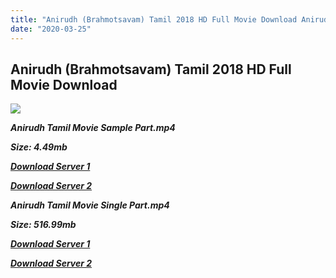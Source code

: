 ```yaml
---
title: "Anirudh (Brahmotsavam) Tamil 2018 HD Full Movie Download Anirudh (Brahmotsavam) Tamil HD Movie Download"
date: "2020-03-25"
---
```


## Anirudh (Brahmotsavam) Tamil 2018 HD Full Movie Download

![](https://images.moviebuff.com/04bc63bf-bf72-4691-8602-5102d4c9bf52?w=1000)

**_Anirudh Tamil Movie Sample Part.mp4_**

**_Size: 4.49mb_**

**_[Download Server 1](http://dl2.tamilsrcg.xyz/load/2018/Anirudh{dd491190c7c44e72d5bc6265d8d28d52dc406d5dbea1734fee0f652b09d71bf7}20(Brahmotsavam)/Anirudh{dd491190c7c44e72d5bc6265d8d28d52dc406d5dbea1734fee0f652b09d71bf7}20(Brahmotsavam){dd491190c7c44e72d5bc6265d8d28d52dc406d5dbea1734fee0f652b09d71bf7}20HDRip/Anirudh{dd491190c7c44e72d5bc6265d8d28d52dc406d5dbea1734fee0f652b09d71bf7}20(Brahmotsavam){dd491190c7c44e72d5bc6265d8d28d52dc406d5dbea1734fee0f652b09d71bf7}20704x300/Anirudh{dd491190c7c44e72d5bc6265d8d28d52dc406d5dbea1734fee0f652b09d71bf7}20(Brahmotsavam){dd491190c7c44e72d5bc6265d8d28d52dc406d5dbea1734fee0f652b09d71bf7}20(2018){dd491190c7c44e72d5bc6265d8d28d52dc406d5dbea1734fee0f652b09d71bf7}20HDRip{dd491190c7c44e72d5bc6265d8d28d52dc406d5dbea1734fee0f652b09d71bf7}20Sample{dd491190c7c44e72d5bc6265d8d28d52dc406d5dbea1734fee0f652b09d71bf7}20HD.mp4)_**

**_[Download Server 2](http://dl2.tamilsrcg.xyz/load/2018/Anirudh{dd491190c7c44e72d5bc6265d8d28d52dc406d5dbea1734fee0f652b09d71bf7}20(Brahmotsavam)/Anirudh{dd491190c7c44e72d5bc6265d8d28d52dc406d5dbea1734fee0f652b09d71bf7}20(Brahmotsavam){dd491190c7c44e72d5bc6265d8d28d52dc406d5dbea1734fee0f652b09d71bf7}20HDRip/Anirudh{dd491190c7c44e72d5bc6265d8d28d52dc406d5dbea1734fee0f652b09d71bf7}20(Brahmotsavam){dd491190c7c44e72d5bc6265d8d28d52dc406d5dbea1734fee0f652b09d71bf7}20704x300/Anirudh{dd491190c7c44e72d5bc6265d8d28d52dc406d5dbea1734fee0f652b09d71bf7}20(Brahmotsavam){dd491190c7c44e72d5bc6265d8d28d52dc406d5dbea1734fee0f652b09d71bf7}20(2018){dd491190c7c44e72d5bc6265d8d28d52dc406d5dbea1734fee0f652b09d71bf7}20HDRip{dd491190c7c44e72d5bc6265d8d28d52dc406d5dbea1734fee0f652b09d71bf7}20Sample{dd491190c7c44e72d5bc6265d8d28d52dc406d5dbea1734fee0f652b09d71bf7}20HD.mp4)_**

**_Anirudh Tamil Movie Single Part.mp4_**

**_Size: 516.99mb_**

**_[Download Server 1](http://dl2.tamilsrcg.xyz/load/2018/Anirudh{dd491190c7c44e72d5bc6265d8d28d52dc406d5dbea1734fee0f652b09d71bf7}20(Brahmotsavam)/Anirudh{dd491190c7c44e72d5bc6265d8d28d52dc406d5dbea1734fee0f652b09d71bf7}20(Brahmotsavam){dd491190c7c44e72d5bc6265d8d28d52dc406d5dbea1734fee0f652b09d71bf7}20HDRip/Anirudh{dd491190c7c44e72d5bc6265d8d28d52dc406d5dbea1734fee0f652b09d71bf7}20(Brahmotsavam){dd491190c7c44e72d5bc6265d8d28d52dc406d5dbea1734fee0f652b09d71bf7}20704x300/Anirudh{dd491190c7c44e72d5bc6265d8d28d52dc406d5dbea1734fee0f652b09d71bf7}20(Brahmotsavam){dd491190c7c44e72d5bc6265d8d28d52dc406d5dbea1734fee0f652b09d71bf7}20(2018){dd491190c7c44e72d5bc6265d8d28d52dc406d5dbea1734fee0f652b09d71bf7}20HDRip{dd491190c7c44e72d5bc6265d8d28d52dc406d5dbea1734fee0f652b09d71bf7}20HD.mp4)_**

**_[Download Server 2](http://dl2.tamilsrcg.xyz/load/2018/Anirudh{dd491190c7c44e72d5bc6265d8d28d52dc406d5dbea1734fee0f652b09d71bf7}20(Brahmotsavam)/Anirudh{dd491190c7c44e72d5bc6265d8d28d52dc406d5dbea1734fee0f652b09d71bf7}20(Brahmotsavam){dd491190c7c44e72d5bc6265d8d28d52dc406d5dbea1734fee0f652b09d71bf7}20HDRip/Anirudh{dd491190c7c44e72d5bc6265d8d28d52dc406d5dbea1734fee0f652b09d71bf7}20(Brahmotsavam){dd491190c7c44e72d5bc6265d8d28d52dc406d5dbea1734fee0f652b09d71bf7}20704x300/Anirudh{dd491190c7c44e72d5bc6265d8d28d52dc406d5dbea1734fee0f652b09d71bf7}20(Brahmotsavam){dd491190c7c44e72d5bc6265d8d28d52dc406d5dbea1734fee0f652b09d71bf7}20(2018){dd491190c7c44e72d5bc6265d8d28d52dc406d5dbea1734fee0f652b09d71bf7}20HDRip{dd491190c7c44e72d5bc6265d8d28d52dc406d5dbea1734fee0f652b09d71bf7}20HD.mp4)_**
